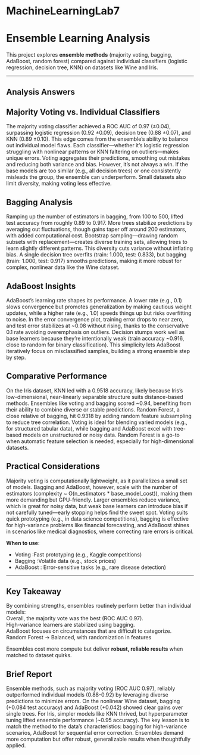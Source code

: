 # MachineLearningLab7

# Ensemble Learning Analysis

This project explores **ensemble methods** (majority voting, bagging, AdaBoost, random forest) compared against individual classifiers (logistic regression, decision tree, KNN) on datasets like Wine and Iris.

---

## Analysis Answers

## Majority Voting vs. Individual Classifiers

The majority voting classifier achieved a ROC AUC of 0.97 (±0.04), surpassing logistic regression (0.92 ±0.09), decision tree (0.88 ±0.07), and KNN (0.89 ±0.10). This edge comes from the ensemble’s ability to balance out individual model flaws. Each classifier—whether it’s logistic regression struggling with nonlinear patterns or KNN faltering on outliers—makes unique errors. Voting aggregates their predictions, smoothing out mistakes and reducing both variance and bias. However, it’s not always a win. If the base models are too similar (e.g., all decision trees) or one consistently misleads the group, the ensemble can underperform. Small datasets also limit diversity, making voting less effective.


## Bagging Analysis
Ramping up the number of estimators in bagging, from 100 to 500, lifted test accuracy from roughly 0.89 to 0.917. More trees stabilize predictions by averaging out fluctuations, though gains taper off around 200 estimators, with added computational cost. Bootstrap sampling—drawing random subsets with replacement—creates diverse training sets, allowing trees to learn slightly different patterns. This diversity cuts variance without inflating bias. A single decision tree overfits (train: 1.000, test: 0.833), but bagging (train: 1.000, test: 0.917) smooths predictions, making it more robust for complex, nonlinear data like the Wine dataset.

## AdaBoost Insights
AdaBoost’s learning rate shapes its performance. A lower rate (e.g., 0.1) slows convergence but promotes generalization by making cautious weight updates, while a higher rate (e.g., 1.0) speeds things up but risks overfitting to noise. In the error convergence plot, training error drops to near zero, and test error stabilizes at ~0.08 without rising, thanks to the conservative 0.1 rate avoiding overemphasis on outliers. Decision stumps work well as base learners because they’re intentionally weak (train accuracy ~0.916, close to random for binary classification). This simplicity lets AdaBoost iteratively focus on misclassified samples, building a strong ensemble step by step.
## Comparative Performance
On the Iris dataset, KNN led with a 0.9518 accuracy, likely because Iris’s low-dimensional, near-linearly separable structure suits distance-based methods. Ensembles like voting and bagging scored ~0.94, benefiting from their ability to combine diverse or stable predictions. Random Forest, a close relative of bagging, hit 0.9318 by adding random feature subsampling to reduce tree correlation. Voting is ideal for blending varied models (e.g., for structured tabular data), while bagging and AdaBoost excel with tree-based models on unstructured or noisy data. Random Forest is a go-to when automatic feature selection is needed, especially for high-dimensional datasets.

## Practical Considerations
Majority voting is computationally lightweight, as it parallelizes a small set of models. Bagging and AdaBoost, however, scale with the number of estimators (complexity ~ O(n_estimators * base_model_cost)), making them more demanding but GPU-friendly. Larger ensembles reduce variance, which is great for noisy data, but weak base learners can introduce bias if not carefully tuned—early stopping helps find the sweet spot. Voting suits quick prototyping (e.g., in data science competitions), bagging is effective for high-variance problems like financial forecasting, and AdaBoost shines in scenarios like medical diagnostics, where correcting rare errors is critical.

**When to use**:
- Voting :Fast prototyping (e.g., Kaggle competitions)  
- Bagging :Volatile data (e.g., stock prices)  
- AdaBoost : Error-sensitive tasks (e.g., rare disease detection)  

---

## Key Takeaway
By combining strengths, ensembles routinely perform better than individual models:  
 Overall, the majority vote was the best (ROC AUC 0.97).  
 High-variance learners are stabilized using bagging.  
 AdaBoost focuses on circumstances that are difficult to categorize.  
 Random Forest → Balanced, with randomization in features

Ensembles cost more compute but deliver **robust, reliable results** when matched to dataset quirks.

## Brief Report
Ensemble methods, such as majority voting (ROC AUC 0.97), reliably outperformed individual models (0.88-0.92) by leveraging diverse predictions to minimize errors. On the nonlinear Wine dataset, bagging (+0.084 test accuracy) and AdaBoost (+0.042) showed clear gains over single trees. For Iris, simpler models like KNN thrived, but hyperparameter tuning lifted ensemble performance (~0.95 accuracy). The key lesson is to match the method to the data’s characteristics: bagging for high-variance scenarios, AdaBoost for sequential error correction. Ensembles demand more computation but offer robust, generalizable results when thoughtfully applied.
